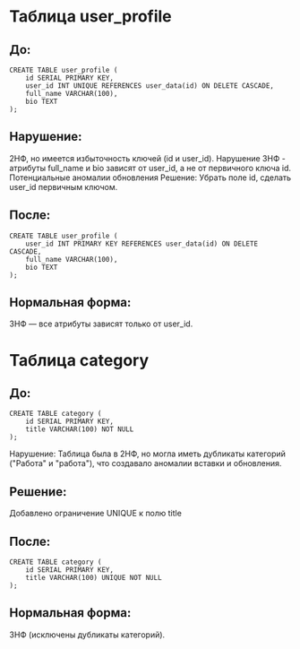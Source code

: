 

# Таблица user_profile

## До:
```
CREATE TABLE user_profile (
    id SERIAL PRIMARY KEY,
    user_id INT UNIQUE REFERENCES user_data(id) ON DELETE CASCADE,
    full_name VARCHAR(100),
    bio TEXT
);
```

## Нарушение:
2НФ, но имеется избыточность ключей (id и user_id). Нарушение 3НФ - атрибуты full_name и bio зависят от user_id, а не от первичного ключа id. Потенциальные аномалии обновления
Решение:
Убрать поле id, сделать user_id первичным ключом.

## После:
```
CREATE TABLE user_profile (
    user_id INT PRIMARY KEY REFERENCES user_data(id) ON DELETE CASCADE,
    full_name VARCHAR(100),
    bio TEXT
);
```
## Нормальная форма:
3НФ — все атрибуты зависят только от user_id.







# Таблица category

## До:
```
CREATE TABLE category (
    id SERIAL PRIMARY KEY,
    title VARCHAR(100) NOT NULL
);
```
Нарушение: Таблица была в 2НФ, но могла иметь дубликаты категорий ("Работа" и "работа"), что создавало аномалии вставки и обновления.

## Решение:
Добавлено ограничение UNIQUE к полю title

## После:
```
CREATE TABLE category (
    id SERIAL PRIMARY KEY,
    title VARCHAR(100) UNIQUE NOT NULL
);
```
## Нормальная форма:
3НФ (исключены дубликаты категорий).











